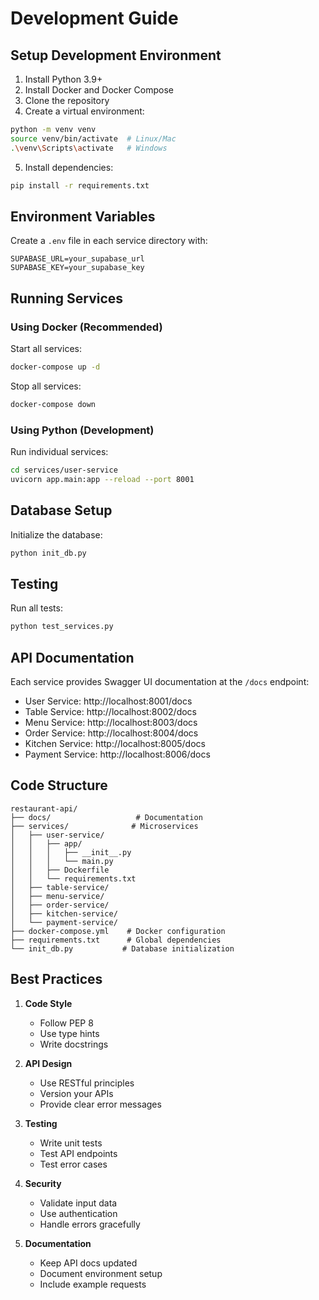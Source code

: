 # Development Guide

## Setup Development Environment

1. Install Python 3.9+
2. Install Docker and Docker Compose
3. Clone the repository
4. Create a virtual environment:
```bash
python -m venv venv
source venv/bin/activate  # Linux/Mac
.\venv\Scripts\activate   # Windows
```

5. Install dependencies:
```bash
pip install -r requirements.txt
```

## Environment Variables

Create a `.env` file in each service directory with:

```env
SUPABASE_URL=your_supabase_url
SUPABASE_KEY=your_supabase_key
```

## Running Services

### Using Docker (Recommended)

Start all services:
```bash
docker-compose up -d
```

Stop all services:
```bash
docker-compose down
```

### Using Python (Development)

Run individual services:
```bash
cd services/user-service
uvicorn app.main:app --reload --port 8001
```

## Database Setup

Initialize the database:
```bash
python init_db.py
```

## Testing

Run all tests:
```bash
python test_services.py
```

## API Documentation

Each service provides Swagger UI documentation at the `/docs` endpoint:

- User Service: http://localhost:8001/docs
- Table Service: http://localhost:8002/docs
- Menu Service: http://localhost:8003/docs
- Order Service: http://localhost:8004/docs
- Kitchen Service: http://localhost:8005/docs
- Payment Service: http://localhost:8006/docs

## Code Structure

```
restaurant-api/
├── docs/                   # Documentation
├── services/              # Microservices
│   ├── user-service/     
│   │   ├── app/
│   │   │   ├── __init__.py
│   │   │   └── main.py
│   │   ├── Dockerfile
│   │   └── requirements.txt
│   ├── table-service/
│   ├── menu-service/
│   ├── order-service/
│   ├── kitchen-service/
│   └── payment-service/
├── docker-compose.yml    # Docker configuration
├── requirements.txt      # Global dependencies
└── init_db.py           # Database initialization
```

## Best Practices

1. **Code Style**
   - Follow PEP 8
   - Use type hints
   - Write docstrings

2. **API Design**
   - Use RESTful principles
   - Version your APIs
   - Provide clear error messages

3. **Testing**
   - Write unit tests
   - Test API endpoints
   - Test error cases

4. **Security**
   - Validate input data
   - Use authentication
   - Handle errors gracefully

5. **Documentation**
   - Keep API docs updated
   - Document environment setup
   - Include example requests

